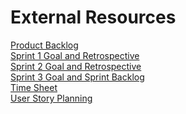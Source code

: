 # External Resources  
<a href="https://docs.google.com/document/d/1G8h-Qv4JCg-ZJiDMxLaUW6sdRuQFSV8IWYjJHN3vPHI/edit#">Product Backlog</a>    
<a href="https://docs.google.com/document/d/1uL5EPDElD6EvVCy4zFpwepmGmEWDWK3WWnrG4qTIV6g/edit">Sprint 1 Goal and Retrospective</a>  
<a href="https://docs.google.com/document/d/1pdQJteVnWVAL5V3V7Dte8qJW_-pEXgQBnWjRWR8HkNQ/edit#">Sprint 2 Goal and Retrospective</a>  
<a href="https://docs.google.com/document/d/1UkMqk0sBQqq3dW9ZYx-7qP9LyaF2M1KqRLGUrgjKwvU/edit#">Sprint 3 Goal and Sprint Backlog</a>  
<a href="https://docs.google.com/spreadsheets/d/1-LTINpJ2GDVRR0Hwj1f8zjIifspsaaQ8OYLVjhbZQeU/edit#gid=0">Time Sheet</a>    
<a href="https://lucid.app/lucidspark/22c5e2e0-c940-4f68-b82c-de814b67822a/edit?referringApp=slack&shared=true#">User Story Planning</a>
